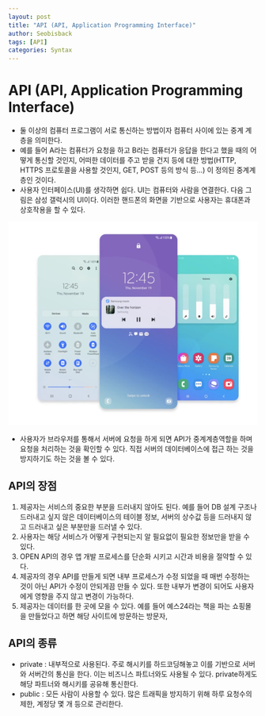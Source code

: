 ```yaml
---
layout: post
title: "API (API, Application Programming Interface)"
author: Seobisback
tags: [API]
categories: Syntax
---
```


# API (API, Application Programming Interface)

- 둘 이상의 컴퓨터 프로그램이 서로 통신하는 방법이자 컴퓨터 사이에 있는 중계 계층을 의미한다.
- 예를 들어 A라는 컴퓨터가 요청을 하고 B라는 컴퓨터가 응답을 한다고 했을 때의 어떻게 통신할 것인지, 어떠한 데이터를 주고 받을 건지 등에 대한 방법(HTTP, HTTPS 프로토콜을 사용할 것인지, GET, POST 등의 방식 등…) 이 정의된 중계계층인 것이다.
- 사용자 인터페이스(UI)를 생각하면 쉽다. UI는 컴퓨터와 사람을 연결한다. 다음 그림은 삼성 갤럭시의 UI이다. 이러한 핸드폰의 화면을 기반으로 사용자는 휴대폰과 상호작용을 할 수 있다.

![api_01](/assets/images/posts/2023-04-13-API/api01.png)

- 사용자가 브라우저를 통해서 서버에 요청을 하게 되면 API가 중계계층역할을 하며 요청을 처리하는 것을 확인할 수 있다. 직접 서버의 데이터베이스에 접근 하는 것을 방지하기도 하는 것을 볼 수 있다.

## API의 장점

1. 제공자는 서비스의 중요한 부분을 드러내지 않아도 된다. 예를 들어 DB 설계 구조나 드러내고 싶지 않은 데이터베이스의 테이블 정보, 서버의 상수값 등을 드러내지 않고 드러내고 싶은 부분만을 드러낼 수 있다.
2. 사용자는 해당 서비스가 어떻게 구현되는지 알 필요없이 필요한 정보만을 받을 수 있다.
3. OPEN API의 경우 앱 개발 프로세스를 단순화 시키고 시간과 비용을 절약할 수 있다.
4. 제공자의 경우 API를 만들게 되면 내부 프로세스가 수정 되었을 때 매번 수정하는 것이 아닌 API가 수정이 안되게끔 만들 수 있다. 또한 내부가 변경이 되어도 사용자에게 영향을 주지 않고 변경이 가능하다.
5. 제공자는 데이터를 한 곳에 모을 수 있다. 예를 들어 예스24라는 책을 파는 쇼핑몰을 만들었다고 하면 해당 사이트에 방문하는 방문자,

## API의 종류

- private : 내부적으로 사용된다. 주로 해시키를 하드코딩해놓고 이를 기반으로 서버와 서버간의 통신을 한다. 이는 비즈니스 파트너와도 사용될 수 있다. private하게도 해당 파트너와 해시키를 공유해 통신한다.
- public : 모든 사람이 사용할 수 있다. 많은 트래픽을 방지하기 위해 하루 요청수의 제한, 계정당 몇 개 등으로 관리한다.